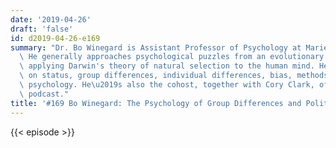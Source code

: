 ```yaml
---
date: '2019-04-26'
draft: 'false'
id: d2019-04-26-e169
summary: "Dr. Bo Winegard is Assistant Professor of Psychology at Marietta College.\
  \ He generally approaches psychological puzzles from an evolutionary perspective,\
  \ applying Darwin's theory of natural selection to the human mind. He focuses mostly\
  \ on status, group differences, individual differences, bias, methods, and political\
  \ psychology. He\u2019s also the cohost, together with Cory Clark, of the Psyphilopod\
  \ podcast."
title: '#169 Bo Winegard: The Psychology of Group Differences and Political Bias'
---
```

{{< episode >}}
